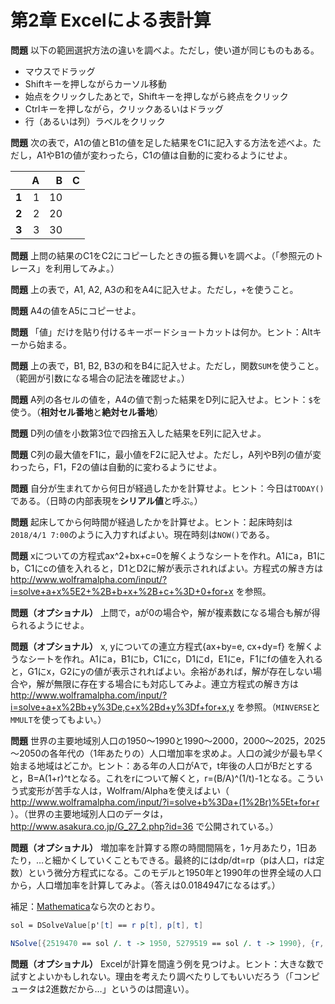 # 第2章 Excelによる表計算

**問題** 以下の範囲選択方法の違いを調べよ。ただし，使い道が同じものもある。

* マウスでドラッグ
* Shiftキーを押しながらカーソル移動
* 始点をクリックしたあとで，Shiftキーを押しながら終点をクリック
* Ctrlキーを押しながら，クリックあるいはドラッグ
* 行（あるいは列）ラベルをクリック

**問題** 次の表で，A1の値とB1の値を足した結果をC1に記入する方法を述べよ。ただし，A1やB1の値が変わったら，C1の値は自動的に変わるようにせよ。

|      |A  |B  |C  |
|-----:|--:|--:|--:|
|**1** |1  |10 |   |
|**2** |2  |20 |   |
|**3** |3  |30 |   |

**問題** 上問の結果のC1をC2にコピーしたときの振る舞いを調べよ。（「参照元のトレース」を利用してみよ。）

**問題** 上の表で，A1, A2, A3の和をA4に記入せよ。ただし，`+`を使うこと。

**問題** A4の値をA5にコピーせよ。

**問題** 「値」だけを貼り付けるキーボードショートカットは何か。ヒント：Altキーから始まる。

**問題** 上の表で，B1, B2, B3の和をB4に記入せよ。ただし，関数`SUM`を使うこと。（範囲が引数になる場合の記法を確認せよ。）

**問題** A列の各セルの値を，A4の値で割った結果をD列に記入せよ。ヒント：`$`を使う。（**相対セル番地**と**絶対セル番地**）

**問題** D列の値を小数第3位で四捨五入した結果をE列に記入せよ。

**問題** C列の最大値をF1に，最小値をF2に記入せよ。ただし，A列やB列の値が変わったら，F1，F2の値は自動的に変わるようにせよ。

**問題** 自分が生まれてから何日が経過したかを計算せよ。ヒント：今日は`TODAY()`である。（日時の内部表現を**シリアル値**と呼ぶ。）

**問題** 起床してから何時間が経過したかを計算せよ。ヒント：起床時刻は`2018/4/1 7:00`のように入力すればよい。現在時刻は`NOW()`である。

**問題** xについての方程式ax^2+bx+c=0を解くようなシートを作れ。A1にa，B1にb，C1にcの値を入れると，D1とD2に解が表示されればよい。方程式の解き方は http://www.wolframalpha.com/input/?i=solve+a+x%5E2+%2B+b+x+%2B+c+%3D+0+for+x を参照。

**問題（オプショナル）** 上問で，aが0の場合や，解が複素数になる場合も解が得られるようにせよ。

**問題（オプショナル）** x, yについての連立方程式{ax+by=e, cx+dy=f}
を解くようなシートを作れ。A1にa，B1にb，C1にc，D1にd，E1にe，F1にfの値を入れると，G1にx，G2にyの値が表示されればよい。余裕があれば，解が存在しない場合や，解が無限に存在する場合にも対応してみよ。連立方程式の解き方は http://www.wolframalpha.com/input/?i=solve+a+x%2Bb+y%3De,c+x%2Bd+y%3Df+for+x,y を参照。（`MINVERSE`と`MMULT`を使ってもよい。）

**問題** 世界の主要地域別人口の1950～1990と1990～2000，2000～2025，2025～2050の各年代の（1年あたりの）人口増加率を求めよ。人口の減少が最も早く始まる地域はどこか。ヒント：ある年の人口がAで，t年後の人口がBだとすると，B=A(1+r)^tとなる。これをrについて解くと，r=(B/A)^(1/t)-1となる。こういう式変形が苦手な人は，Wolfram/Alphaを使えばよい（ http://www.wolframalpha.com/input/?i=solve+b%3Da+(1%2Br)%5Et+for+r ）。（世界の主要地域別人口のデータは， http://www.asakura.co.jp/G_27_2.php?id=36 で公開されている。）

**問題（オプショナル）** 増加率を計算する際の時間間隔を，1ヶ月あたり，1日あたり，…と細かくしていくこともできる。最終的にはdp/dt=rp（pは人口，rは定数）という微分方程式になる。このモデルと1950年と1990年の世界全域の人口から，人口増加率を計算してみよ。（答えは0.0184947になるはず。）

補足：[Mathematica](https://sandbox.open.wolframcloud.com)なら次のとおり。

```mathematica
sol = DSolveValue[p'[t] == r p[t], p[t], t]

NSolve[{2519470 == sol /. t -> 1950, 5279519 == sol /. t -> 1990}, {r, C[1]}, Reals]
```

**問題（オプショナル）**  Excelが計算を間違う例を見つけよ。ヒント：大きな数で試すとよいかもしれない。理由を考えたり調べたりしてもいいだろう（「コンピュータは2進数だから…」というのは間違い）。
